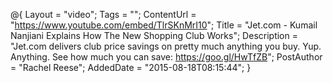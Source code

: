 @{
    Layout = "video";
    Tags = "";
    ContentUrl = "https://www.youtube.com/embed/TlrSKnMrI10";
    Title = "Jet.com - Kumail Nanjiani Explains How The New Shopping Club Works";
    Description = "Jet.com delivers club price savings on pretty much anything you buy. Yup. Anything. See how much you can save: https://goo.gl/HwTfZB";
    PostAuthor = "Rachel Reese";
    AddedDate = "2015-08-18T08:15:44";
}
